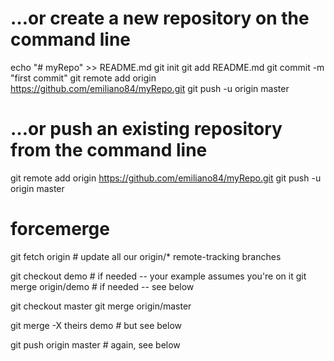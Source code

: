 # …or create a new repository on the command line
echo "# myRepo" >> README.md
git init
git add README.md
git commit -m "first commit"
git remote add origin https://github.com/emiliano84/myRepo.git
git push -u origin master


# …or push an existing repository from the command line
git remote add origin https://github.com/emiliano84/myRepo.git
git push -u origin master


# forcemerge
git fetch origin   # update all our origin/* remote-tracking branches

git checkout demo         # if needed -- your example assumes you're on it
git merge origin/demo     # if needed -- see below

git checkout master
git merge origin/master

git merge -X theirs demo   # but see below

git push origin master     # again, see below